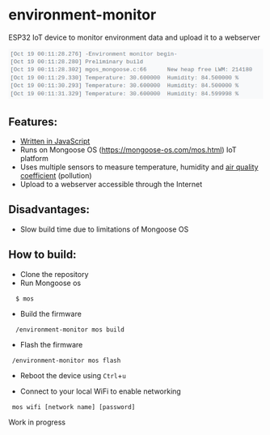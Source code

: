 # environment-monitor
ESP32 IoT device to monitor environment data and upload it to a webserver

![](screenshot.png)

## Features:
* [Written in JavaScript](fs/init.js)
* Runs on Mongoose OS (https://mongoose-os.com/mos.html) IoT platform
* Uses multiple sensors to measure temperature, humidity and [air quality coefficient](https://components101.com/sites/default/files/inline-images/MQ135-Sensitvity-Characteri.png) (pollution)
* Upload to a webserver accessible through the Internet

## Disadvantages:
* Slow build time due to limitations of Mongoose OS

## How to build:
* Clone the repository
* Run Mongoose os
```
  $ mos
```
* Build the firmware
```
  /environment-monitor mos build
```
* Flash the firmware
```
 /environment-monitor mos flash
```
* Reboot the device using `Ctrl`+`u`

* Connect to your local WiFi to enable networking
```
 mos wifi [network name] [password]
```

Work in progress
